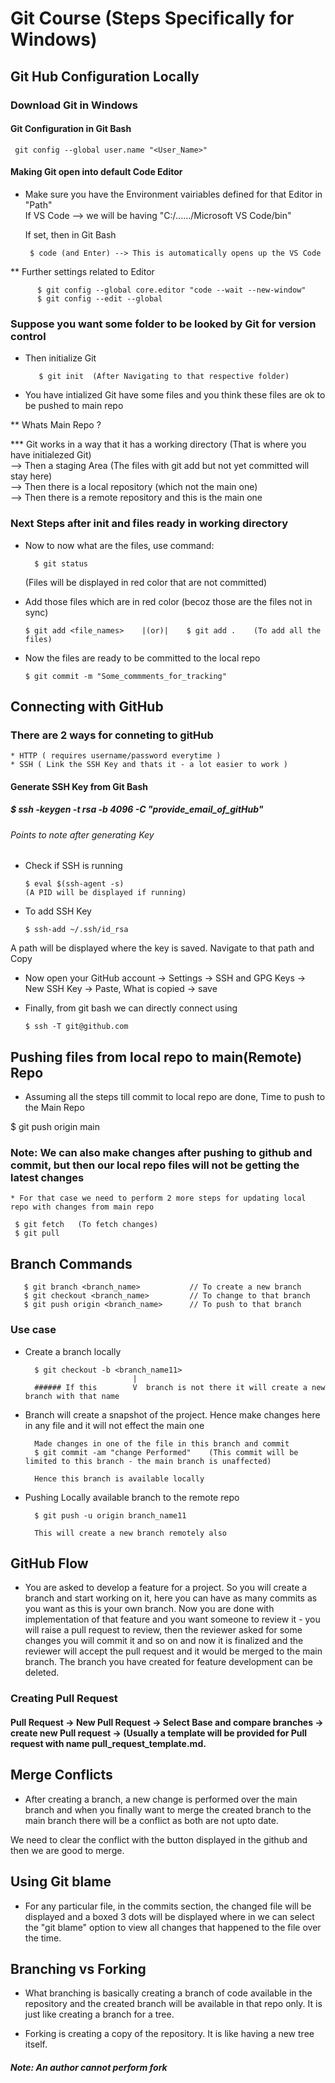 # Git Course (Steps Specifically for Windows)

## Git Hub Configuration Locally

### Download Git in Windows

#### Git Configuration in Git Bash

     git config --global user.name "<User_Name>"

#### Making Git open into default Code Editor

* Make sure you have the Environment vairiables defined for that Editor in "Path"  
  If VS Code --> we will be having "C:/....../Microsoft VS Code/bin"
  
  If set, then in Git Bash    
    
       $ code (and Enter) --> This is automatically opens up the VS Code
  
** Further settings related to Editor   

          $ git config --global core.editor "code --wait --new-window"   
          $ git config --edit --global
   
### Suppose you want some folder to be looked by Git for version control

* Then initialize Git    

         $ git init  (After Navigating to that respective folder)
  
* You have intialized Git have some files and you think these files are ok to be pushed to main repo

** Whats Main Repo ? 

*** Git works in a way that it has a working directory (That is where you have initialezed Git)    
    --> Then a staging Area (The files with git add but not yet committed will stay here)      
    --> Then there is a local repository (which not the main one)  
    --> Then there is a remote repository and this is the main one   
    
### Next Steps after init and files ready in working directory

* Now to now what are the files, use command:   

        $ git status   
  
  (Files will be displayed in red color that are not committed)
   
* Add those files which are in red color (becoz those are the files not in sync)   
  
      $ git add <file_names>    |(or)|    $ git add .    (To add all the files)
  
* Now the files are ready to be committed to the local repo   

      $ git commit -m "Some_commments_for_tracking"
  
## Connecting with GitHub 

### There are 2 ways for conneting to gitHub

    * HTTP ( requires username/password everytime )
    * SSH ( Link the SSH Key and thats it - a lot easier to work )

#### Generate SSH Key from Git Bash

##### $ ssh -keygen -t rsa -b 4096 -C "provide_email_of_gitHub"

###### Points to note after generating Key

* Check if SSH is running 

      $ eval $(ssh-agent -s)     
      (A PID will be displayed if running)

* To add SSH Key   

      $ ssh-add ~/.ssh/id_rsa   

A path will be displayed where the key is saved. Navigate to that path and Copy

* Now open your GitHub account -> Settings -> SSH and GPG Keys -> New SSH Key -> Paste, What is copied -> save

* Finally, from git bash we can directly connect using 

      $ ssh -T git@github.com

## Pushing files from local repo to main(Remote) Repo

* Assuming all the steps till commit to local repo are done, Time to push to the Main Repo   

$ git push origin main

### Note: We can also make changes after pushing to github and commit, but then our local repo files will not be getting the latest changes

    * For that case we need to perform 2 more steps for updating local repo with changes from main repo
     
     $ git fetch   (To fetch changes)
     $ git pull 
     
## Branch Commands

       $ git branch <branch_name>           // To create a new branch
       $ git checkout <branch_name>         // To change to that branch 
       $ git push origin <branch_name>      // To push to that branch
       
### Use case

* Create a branch locally   
 
        $ git checkout -b <branch_name11>    
                              |
        ###### If this        V  branch is not there it will create a new branch with that name
     
* Branch will create a snapshot of the project. Hence make changes here in any file and it will not effect the main one

        Made changes in one of the file in this branch and commit   
        $ git commit -am "change Performed"    (This commit will be limited to this branch - the main branch is unaffected)   
             
        Hence this branch is available locally
        
* Pushing Locally available branch to the remote repo  
   
        $ git push -u origin branch_name11    
            
        This will create a new branch remotely also
        
        
## GitHub Flow   

*  You are asked to develop a feature for a project. So you will create a branch and start working on it, here you can have as many commits as you want as this is your own branch. Now you are done with implementation of that feature and you want someone to review it - you will raise a pull request to review, then the reviewer asked for some changes you will commit it and so on and now it is finalized and the reviewer will accept the pull request and it would be merged to the main branch. The branch you have created for feature development can be deleted.

### Creating Pull Request   
     
####  Pull Request -> New Pull Request -> Select Base and compare branches -> create new Pull request -> (Usually a template will be provided for Pull request with name pull_request_template.md.   
    
    
     
## Merge Conflicts

* After creating a branch, a new change is performed over the main branch and when you finally want to merge the created branch to the main branch there will be a conflict as both are not upto date.   

We need to clear the conflict with the button displayed in the github and then we are good to merge.


## Using Git blame  
    
* For any particular file, in the commits section, the changed file will be displayed and a boxed 3 dots will be displayed where in we can select the "git blame" option to view all changes that happened to the file over the time.


## Branching vs Forking

*  What branching is basically creating a branch of code available in the repository and the created branch will be available in that repo only. It is just like creating a branch for a tree.   

* Forking is creating a copy of the repository. It is like having a new tree itself.

##### Note: An author cannot perform fork







  
